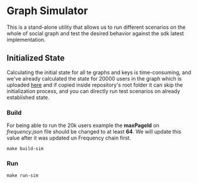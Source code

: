 # Graph Simulator

This is a stand-alone utility that allows us to run different scenarios on the whole of social graph and test
the desired behavior against the sdk latest implementation.

## Initialized State
Calculating the initial state for all te graphs and keys is time-consuming, and we've already calculated
the state for 20000 users in the graph which is uploaded [here](https://drive.google.com/file/d/1WoQ_INPa4aOy4dCm1WUN9KXxq08P0-Rp/view?usp=sharing)
and if copied inside repository's root folder it can skip the initialization process, and you can directly run
test scenarios on already established state.

### Build
For being able to run the 20k users example the **maxPageId** on _frequency.json_ file should be changed to at least **64**.
We will update this value after it was updated un Frequency chain first.

`make build-sim`

### Run
`make run-sim`